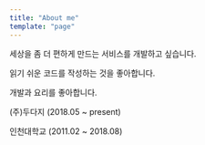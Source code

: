 ```yaml
---
title: "About me"
template: "page"
---
```


세상을 좀 더 편하게 만드는 서비스를 개발하고 싶습니다.

읽기 쉬운 코드를 작성하는 것을 좋아합니다.

개발과 요리를 좋아합니다.

(주)두다지 (2018.05 ~ present)

인천대학교 (2011.02 ~ 2018.08)
